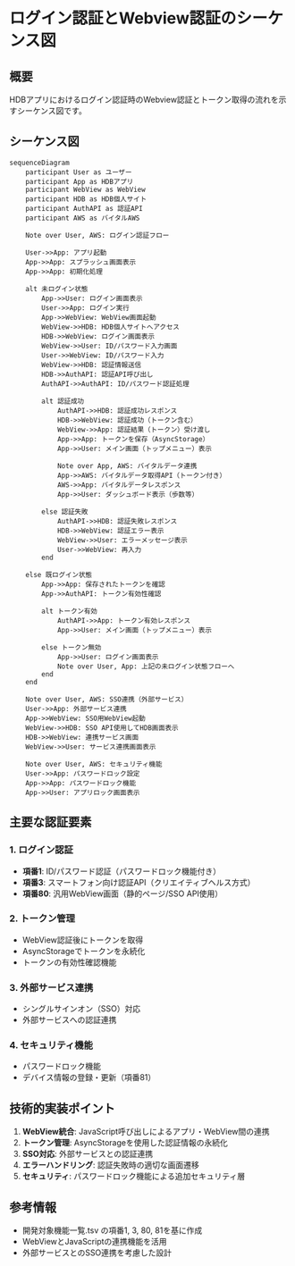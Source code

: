 # ログイン認証とWebview認証のシーケンス図

## 概要
HDBアプリにおけるログイン認証時のWebview認証とトークン取得の流れを示すシーケンス図です。

## シーケンス図

```mermaid
sequenceDiagram
    participant User as ユーザー
    participant App as HDBアプリ
    participant WebView as WebView
    participant HDB as HDB個人サイト
    participant AuthAPI as 認証API
    participant AWS as バイタルAWS
    
    Note over User, AWS: ログイン認証フロー
    
    User->>App: アプリ起動
    App->>App: スプラッシュ画面表示
    App->>App: 初期化処理
    
    alt 未ログイン状態
        App->>User: ログイン画面表示
        User->>App: ログイン実行
        App->>WebView: WebView画面起動
        WebView->>HDB: HDB個人サイトへアクセス
        HDB->>WebView: ログイン画面表示
        WebView->>User: ID/パスワード入力画面
        User->>WebView: ID/パスワード入力
        WebView->>HDB: 認証情報送信
        HDB->>AuthAPI: 認証API呼び出し
        AuthAPI->>AuthAPI: ID/パスワード認証処理
        
        alt 認証成功
            AuthAPI->>HDB: 認証成功レスポンス
            HDB->>WebView: 認証成功（トークン含む）
            WebView->>App: 認証結果（トークン）受け渡し
            App->>App: トークンを保存（AsyncStorage）
            App->>User: メイン画面（トップメニュー）表示
            
            Note over App, AWS: バイタルデータ連携
            App->>AWS: バイタルデータ取得API（トークン付き）
            AWS->>App: バイタルデータレスポンス
            App->>User: ダッシュボード表示（歩数等）
            
        else 認証失敗
            AuthAPI->>HDB: 認証失敗レスポンス
            HDB->>WebView: 認証エラー表示
            WebView->>User: エラーメッセージ表示
            User->>WebView: 再入力
        end
        
    else 既ログイン状態
        App->>App: 保存されたトークンを確認
        App->>AuthAPI: トークン有効性確認
        
        alt トークン有効
            AuthAPI->>App: トークン有効レスポンス
            App->>User: メイン画面（トップメニュー）表示
            
        else トークン無効
            App->>User: ログイン画面表示
            Note over User, App: 上記の未ログイン状態フローへ
        end
    end
    
    Note over User, AWS: SSO連携（外部サービス）
    User->>App: 外部サービス連携
    App->>WebView: SSO用WebView起動
    WebView->>HDB: SSO API使用してHDB画面表示
    HDB->>WebView: 連携サービス画面
    WebView->>User: サービス連携画面表示
    
    Note over User, AWS: セキュリティ機能
    User->>App: パスワードロック設定
    App->>App: パスワードロック機能
    App->>User: アプリロック画面表示
```

## 主要な認証要素

### 1. ログイン認証
- **項番1**: ID/パスワード認証（パスワードロック機能付き）
- **項番3**: スマートフォン向け認証API（クリエイティブヘルス方式）
- **項番80**: 汎用WebView画面（静的ページ/SSO API使用）

### 2. トークン管理
- WebView認証後にトークンを取得
- AsyncStorageでトークンを永続化
- トークンの有効性確認機能

### 3. 外部サービス連携
- シングルサインオン（SSO）対応
- 外部サービスへの認証連携

### 4. セキュリティ機能
- パスワードロック機能
- デバイス情報の登録・更新（項番81）

## 技術的実装ポイント

1. **WebView統合**: JavaScript呼び出しによるアプリ・WebView間の連携
2. **トークン管理**: AsyncStorageを使用した認証情報の永続化
3. **SSO対応**: 外部サービスとの認証連携
4. **エラーハンドリング**: 認証失敗時の適切な画面遷移
5. **セキュリティ**: パスワードロック機能による追加セキュリティ層

## 参考情報
- 開発対象機能一覧.tsv の項番1, 3, 80, 81を基に作成
- WebViewとJavaScriptの連携機能を活用
- 外部サービスとのSSO連携を考慮した設計